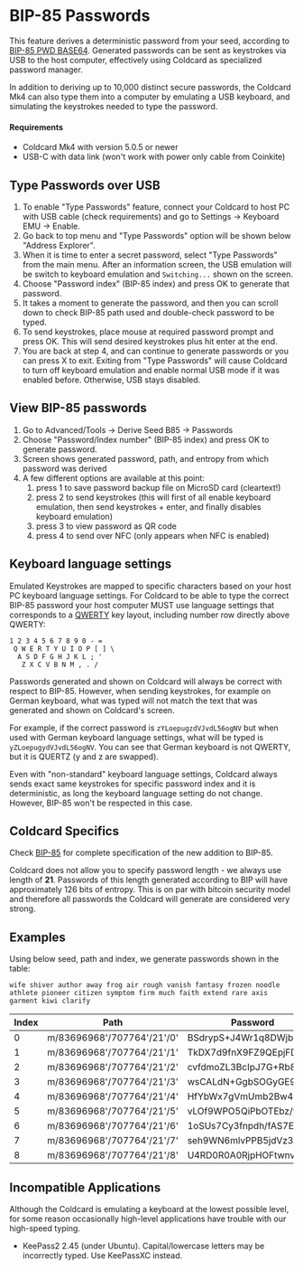 # BIP-85 Passwords

This feature derives a deterministic password from your seed,
according to [BIP-85 PWD BASE64](https://github.com/bitcoin/bips/blob/master/bip-0085.mediawiki#pwd-base64).
Generated passwords can be sent as keystrokes via USB to the host computer,
effectively using Coldcard as specialized password manager.

In addition to deriving up to 10,000 distinct secure passwords, the Coldcard Mk4
can also type them into a computer by emulating a USB keyboard, and simulating the
keystrokes needed to type the password.

#### Requirements

* Coldcard Mk4 with version 5.0.5 or newer
* USB-C with data link (won't work with power only cable from Coinkite)

## Type Passwords over USB

1. To enable "Type Passwords" feature, connect your Coldcard to host PC with USB cable (check requirements) and go to Settings -> Keyboard EMU -> Enable.
2. Go back to top menu and "Type Passwords" option will be shown below "Address Explorer".
3. When it is time to enter a secret password, select "Type Passwords" from the main menu. After 
an information screen, the USB emulation will be switch to keyboard emulation
and `Switching...` shown on the screen.
4. Choose "Password index" (BIP-85 index) and press OK to generate that password.
5. It takes a moment to generate the password, and then you can scroll down to check BIP-85 path used and double-check password to be typed.
6. To send keystrokes, place mouse at required password prompt and press OK. This will send desired keystrokes plus hit enter at the end.
6. You are back at step 4, and can continue to generate passwords or you can press X
to exit. Exiting from "Type Passwords" will cause Coldcard to turn off keyboard emulation and enable normal USB mode if it was enabled before. Otherwise, USB stays disabled.

## View BIP-85 passwords

1. Go to Advanced/Tools -> Derive Seed B85 -> Passwords
2. Choose "Password/Index number" (BIP-85 index) and press OK to generate password.
3. Screen shows generated password, path, and entropy from which password was derived
4. A few different options are available at this point:
   1. press 1 to save password backup file on MicroSD card (cleartext!)
   2. press 2 to send keystrokes (this will first of all enable keyboard emulation, then send keystrokes + enter, and finally disables keyboard emulation)
   3. press 3 to view password as QR code
   4. press 4 to send over NFC (only appears when NFC is enabled)

## Keyboard language settings

Emulated Keystrokes are mapped to specific characters based on your host PC keyboard
language settings. For Coldcard to be able to type the correct BIP-85
password your host computer MUST use language settings that
corresponds to a [QWERTY](https://simple.wikipedia.org/wiki/QWERTY) key layout,
including number row directly above QWERTY:

```
1 2 3 4 5 6 7 8 9 0 - =
 Q W E R T Y U I O P [ ] \
  A S D F G H J K L ; '
   Z X C V B N M , . /
```

Passwords generated and shown on Coldcard will always be correct
with respect to BIP-85. However, when sending keystrokes, for example
on German keyboard, what was typed will not match the text that was
generated and shown on Coldcard's screen.

For example, if the correct password is `zYLoepugzdVJvdL56ogNV` but when used
with German keyboard language settings, what will be typed is
`yZLoepugydVJvdL56ogNV`. You can see that German keyboard is not
QWERTY, but it is QUERTZ (y and z are swapped).

Even with "non-standard" keyboard language settings, Coldcard always
sends exact same keystrokes for specific password index and it is
deterministic, as long the keyboard language setting do not change.
However, BIP-85 won't be respected in this case.

## Coldcard Specifics

Check [BIP-85](https://github.com/scgbckbone/bips/blob/passwords/bip-0085.mediawiki)
for complete specification of the new addition to BIP-85.

Coldcard does not allow you to specify password length - we always
use length of **21**. Passwords of this length generated according
to BIP will have approximately 126 bits of entropy. This is on par
with bitcoin security model and therefore all passwords the Coldcard
will generate are considered very strong.

## Examples

Using below seed, path and index, we generate passwords shown in the table:

```shell
wife shiver author away frog air rough vanish fantasy frozen noodle athlete pioneer citizen symptom firm much faith extend rare axis garment kiwi clarify
```

| Index | Path                       | Password |
|-------|----------------------------|----------|
| 0     | m/83696968'/707764'/21'/0' |  BSdrypS+J4Wr1q8DWjbFE |
| 1     | m/83696968'/707764'/21'/1' |  TkDX7d9fnX9FZ9QEpjFDB |
| 2     | m/83696968'/707764'/21'/2' |  cvfdmoZL3BcIpJ7G+Rb8k |
| 3     | m/83696968'/707764'/21'/3' |  wsCALdN+GgbSOGyGE9aRN |
| 4     | m/83696968'/707764'/21'/4' |  HfYbWx7gVmUmb2Bw4o4QD |
| 5     | m/83696968'/707764'/21'/5' |  vLOf9WPO5QiPbOTEbz/yJ |
| 6     | m/83696968'/707764'/21'/6' |  1oSUs7Cy3fnpdh/fAS7EK |
| 7     | m/83696968'/707764'/21'/7' |  seh9WN6mlvPPB5jdVz3xN |
| 8     | m/83696968'/707764'/21'/8' |  U4RD0R0A0RjpHOFtwnv9k |


## Incompatible Applications

Although the Coldcard is emulating a keyboard at the lowest possible level,
for some reason occasionally high-level applications have
trouble with our high-speed typing.

- KeePass2 2.45 (under Ubuntu). Capital/lowercase letters may be incorrectly typed. Use KeePassXC instead.


